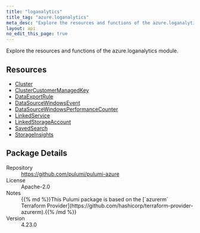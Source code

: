 ```yaml
---
title: "loganalytics"
title_tag: "azure.loganalytics"
meta_desc: "Explore the resources and functions of the azure.loganalytics module."
layout: api
no_edit_this_page: true
---
```


<!-- WARNING: this file was generated by Pulumi Docs Generator. -->
<!-- Do not edit by hand unless you're certain you know what you are doing! -->

Explore the resources and functions of the azure.loganalytics module.

<h2 id="resources">Resources</h2>
<ul class="api">
    <li><a href="cluster" title="Cluster"><span class="api-symbol api-symbol--resource"></span>Cluster</a></li>
    <li><a href="clustercustomermanagedkey" title="ClusterCustomerManagedKey"><span class="api-symbol api-symbol--resource"></span>ClusterCustomerManagedKey</a></li>
    <li><a href="dataexportrule" title="DataExportRule"><span class="api-symbol api-symbol--resource"></span>DataExportRule</a></li>
    <li><a href="datasourcewindowsevent" title="DataSourceWindowsEvent"><span class="api-symbol api-symbol--resource"></span>DataSourceWindowsEvent</a></li>
    <li><a href="datasourcewindowsperformancecounter" title="DataSourceWindowsPerformanceCounter"><span class="api-symbol api-symbol--resource"></span>DataSourceWindowsPerformanceCounter</a></li>
    <li><a href="linkedservice" title="LinkedService"><span class="api-symbol api-symbol--resource"></span>LinkedService</a></li>
    <li><a href="linkedstorageaccount" title="LinkedStorageAccount"><span class="api-symbol api-symbol--resource"></span>LinkedStorageAccount</a></li>
    <li><a href="savedsearch" title="SavedSearch"><span class="api-symbol api-symbol--resource"></span>SavedSearch</a></li>
    <li><a href="storageinsights" title="StorageInsights"><span class="api-symbol api-symbol--resource"></span>StorageInsights</a></li>
</ul>

<h2 id="package-details">Package Details</h2>
<dl class="package-details">
	<dt>Repository</dt>
	<dd><a href="https://github.com/pulumi/pulumi-azure">https://github.com/pulumi/pulumi-azure</a></dd>
	<dt>License</dt>
	<dd>Apache-2.0</dd>
	<dt>Notes</dt>
	<dd>{{% md %}}This Pulumi package is based on the [`azurerm` Terraform Provider](https://github.com/hashicorp/terraform-provider-azurerm).{{% /md %}}</dd>
	<dt>Version</dt>
	<dd>4.23.0</dd>
</dl>

